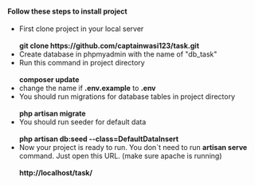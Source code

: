<h4>Follow these steps to install project</h4>

<ul>
	<li>
		First clone project in your local server
		<br><br>
		<strong>git clone https://github.com/captainwasi123/task.git</strong>
	</li>
	<li>
		Create database in phpmyadmin with the name of "db_task"
	</li>
	<li>
		Run this command in project directory
		<br><br>
		<strong>composer update</strong>
	</li>
	<li>
		change the name if <strong>.env.example</strong> to <strong>.env</strong> 
	</li>
	<li>
		You should run migrations for database tables in project directory
		<br><br>
		<strong>php artisan migrate</strong>
	</li>
	<li>
		You should run seeder for default data
		<br><br>
		<strong>php artisan db:seed --class=DefaultDataInsert</strong>
	</li>
	<li>
		Now your project is ready to run. You don`t need to run <strong>artisan serve</strong> command.
		Just open this URL. (make sure apache is running)
		<br><br>
		<strong>http://localhost/task/</strong>
	</li>
</ul>